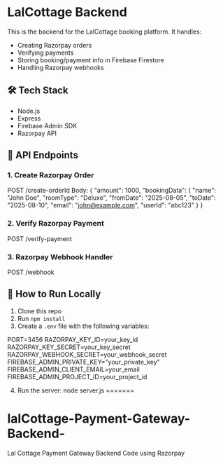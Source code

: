 
# LalCottage Backend

This is the backend for the LalCottage booking platform. It handles:

- Creating Razorpay orders
- Verifying payments
- Storing booking/payment info in Firebase Firestore
- Handling Razorpay webhooks

## 🛠 Tech Stack

- Node.js
- Express
- Firebase Admin SDK
- Razorpay API

## 🚀 API Endpoints

### 1. Create Razorpay Order

POST /create-orderId
Body:
{
"amount": 1000,
"bookingData": {
"name": "John Doe",
"roomType": "Deluxe",
"fromDate": "2025-08-05",
"toDate": "2025-08-10",
"email": "john@example.com",
"userId": "abc123"
}
}

### 2. Verify Razorpay Payment

POST /verify-payment

### 3. Razorpay Webhook Handler

POST /webhook

## 🔧 How to Run Locally

1. Clone this repo
2. Run `npm install`
3. Create a `.env` file with the following variables:

PORT=3456
RAZORPAY_KEY_ID=your_key_id
RAZORPAY_KEY_SECRET=your_key_secret
RAZORPAY_WEBHOOK_SECRET=your_webhook_secret
FIREBASE_ADMIN_PRIVATE_KEY="your_private_key"
FIREBASE_ADMIN_CLIENT_EMAIL=your_email
FIREBASE_ADMIN_PROJECT_ID=your_project_id

4. Run the server:
   node server.js
=======
# lalCottage-Payment-Gateway-Backend-
Lal Cottage Payment Gateway Backend Code using Razorpay

